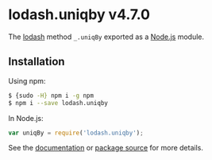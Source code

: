 # lodash.uniqby v4.7.0

The [lodash](https://lodash.com/) method `_.uniqBy` exported as a [Node.js](https://nodejs.org/) module.

## Installation

Using npm:

```bash
$ {sudo -H} npm i -g npm
$ npm i --save lodash.uniqby
```

In Node.js:

```js
var uniqBy = require('lodash.uniqby');
```

See the [documentation](https://lodash.com/docs#uniqBy)
or [package source](https://github.com/lodash/lodash/blob/4.7.0-npm-packages/lodash.uniqby) for more details.
